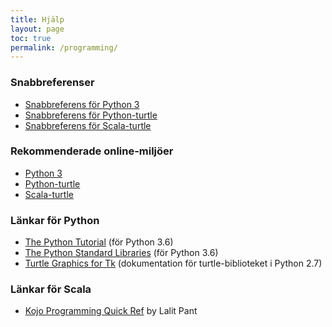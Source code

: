 ```yaml
---
title: Hjälp
layout: page
toc: true
permalink: /programming/
---
```


### Snabbreferenser
* [Snabbreferens för Python 3](python/CHEATSHEET.md)
* [Snabbreferens för Python-turtle](turtle-cheatsheet/python.md)
* [Snabbreferens för Scala-turtle](turtle-cheatsheet/scala.md)


### Rekommenderade online-miljöer
* [Python 3](https://repl.it/languages/python3)
* [Python-turtle](https://repl.it/languages/python_turtle)
* [Scala-turtle](http://kojojs.kogics.net/)


<!--
* Komma igång med python-turtle och Python 3 i repl.it (TODO)
-->

### Länkar för Python
* [The Python Tutorial](https://docs.python.org/3.6/tutorial/index.html) (för Python 3.6)
* [The Python Standard Libraries](https://docs.python.org/3.6/library/index.html) (för Python 3.6)
* [Turtle Graphics for Tk](https://docs.python.org/2/library/turtle.html) (dokumentation för turtle-biblioteket i Python 2.7)

### Länkar för Scala
* [Kojo Programming Quick Ref](https://bitbucket.org/lalit_pant/kojo/downloads/KojoQuickref-301014.pdf) by Lalit Pant
